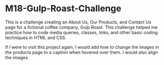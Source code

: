 # M18-Gulp-Roast-Challenge
This is a challenge creating an About Us, Our Products, and Contact Us page for a fictional coffee company, Gulp Roast.
This challenge helped me practice how to code media queries, classes, links, and other basic coding techniques in HTML and CSS.

If I were to visit this project again, I would add how to change the images in the products page to a caption when hovered over them. I would also align the images. 
